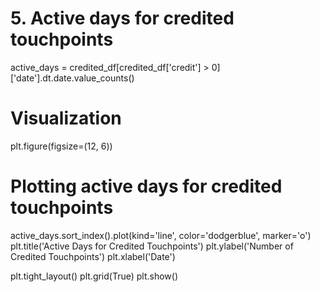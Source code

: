 # 5. Active days for credited touchpoints
active_days = credited_df[credited_df['credit'] > 0]['date'].dt.date.value_counts()

# Visualization
plt.figure(figsize=(12, 6))

# Plotting active days for credited touchpoints
active_days.sort_index().plot(kind='line', color='dodgerblue', marker='o')
plt.title('Active Days for Credited Touchpoints')
plt.ylabel('Number of Credited Touchpoints')
plt.xlabel('Date')

plt.tight_layout()
plt.grid(True)
plt.show()
